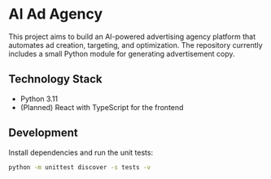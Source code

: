 # AI Ad Agency

This project aims to build an AI-powered advertising agency platform that automates ad creation, targeting, and optimization. The repository currently includes a small Python module for generating advertisement copy.

## Technology Stack
- Python 3.11
- (Planned) React with TypeScript for the frontend

## Development
Install dependencies and run the unit tests:

```bash
python -m unittest discover -s tests -v
```
